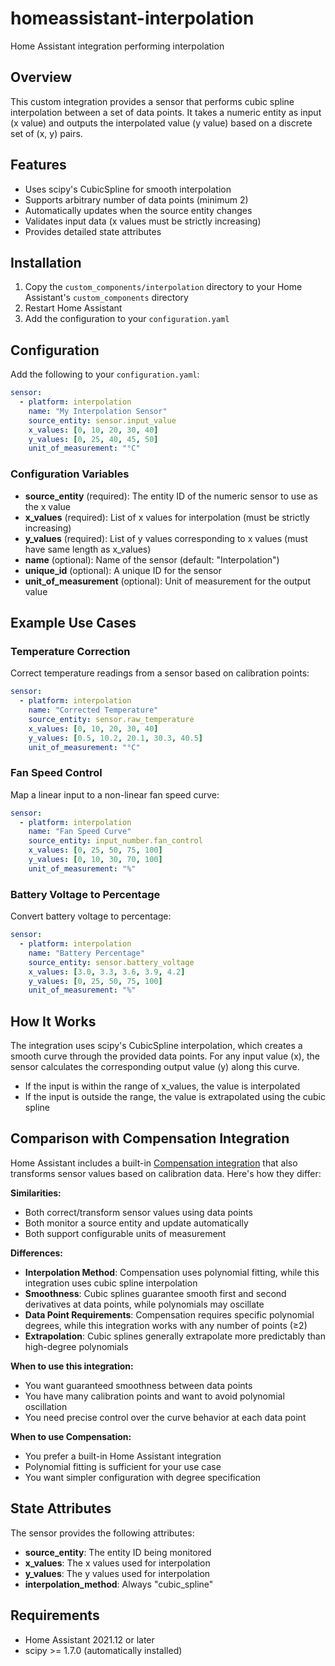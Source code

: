 # homeassistant-interpolation
Home Assistant integration performing interpolation

## Overview

This custom integration provides a sensor that performs cubic spline interpolation between a set of data points. It takes a numeric entity as input (x value) and outputs the interpolated value (y value) based on a discrete set of (x, y) pairs.

## Features

- Uses scipy's CubicSpline for smooth interpolation
- Supports arbitrary number of data points (minimum 2)
- Automatically updates when the source entity changes
- Validates input data (x values must be strictly increasing)
- Provides detailed state attributes

## Installation

1. Copy the `custom_components/interpolation` directory to your Home Assistant's `custom_components` directory
2. Restart Home Assistant
3. Add the configuration to your `configuration.yaml`

## Configuration

Add the following to your `configuration.yaml`:

```yaml
sensor:
  - platform: interpolation
    name: "My Interpolation Sensor"
    source_entity: sensor.input_value
    x_values: [0, 10, 20, 30, 40]
    y_values: [0, 25, 40, 45, 50]
    unit_of_measurement: "°C"
```

### Configuration Variables

- **source_entity** (required): The entity ID of the numeric sensor to use as the x value
- **x_values** (required): List of x values for interpolation (must be strictly increasing)
- **y_values** (required): List of y values corresponding to x values (must have same length as x_values)
- **name** (optional): Name of the sensor (default: "Interpolation")
- **unique_id** (optional): A unique ID for the sensor
- **unit_of_measurement** (optional): Unit of measurement for the output value

## Example Use Cases

### Temperature Correction
Correct temperature readings from a sensor based on calibration points:

```yaml
sensor:
  - platform: interpolation
    name: "Corrected Temperature"
    source_entity: sensor.raw_temperature
    x_values: [0, 10, 20, 30, 40]
    y_values: [0.5, 10.2, 20.1, 30.3, 40.5]
    unit_of_measurement: "°C"
```

### Fan Speed Control
Map a linear input to a non-linear fan speed curve:

```yaml
sensor:
  - platform: interpolation
    name: "Fan Speed Curve"
    source_entity: input_number.fan_control
    x_values: [0, 25, 50, 75, 100]
    y_values: [0, 10, 30, 70, 100]
    unit_of_measurement: "%"
```

### Battery Voltage to Percentage
Convert battery voltage to percentage:

```yaml
sensor:
  - platform: interpolation
    name: "Battery Percentage"
    source_entity: sensor.battery_voltage
    x_values: [3.0, 3.3, 3.6, 3.9, 4.2]
    y_values: [0, 25, 50, 75, 100]
    unit_of_measurement: "%"
```

## How It Works

The integration uses scipy's CubicSpline interpolation, which creates a smooth curve through the provided data points. For any input value (x), the sensor calculates the corresponding output value (y) along this curve.

- If the input is within the range of x_values, the value is interpolated
- If the input is outside the range, the value is extrapolated using the cubic spline

## Comparison with Compensation Integration

Home Assistant includes a built-in [Compensation integration](https://www.home-assistant.io/integrations/compensation/) that also transforms sensor values based on calibration data. Here's how they differ:

**Similarities:**
- Both correct/transform sensor values using data points
- Both monitor a source entity and update automatically
- Both support configurable units of measurement

**Differences:**
- **Interpolation Method**: Compensation uses polynomial fitting, while this integration uses cubic spline interpolation
- **Smoothness**: Cubic splines guarantee smooth first and second derivatives at data points, while polynomials may oscillate
- **Data Point Requirements**: Compensation requires specific polynomial degrees, while this integration works with any number of points (≥2)
- **Extrapolation**: Cubic splines generally extrapolate more predictably than high-degree polynomials

**When to use this integration:**
- You want guaranteed smoothness between data points
- You have many calibration points and want to avoid polynomial oscillation
- You need precise control over the curve behavior at each data point

**When to use Compensation:**
- You prefer a built-in Home Assistant integration
- Polynomial fitting is sufficient for your use case
- You want simpler configuration with degree specification

## State Attributes

The sensor provides the following attributes:

- **source_entity**: The entity ID being monitored
- **x_values**: The x values used for interpolation
- **y_values**: The y values used for interpolation
- **interpolation_method**: Always "cubic_spline"

## Requirements

- Home Assistant 2021.12 or later
- scipy >= 1.7.0 (automatically installed)
